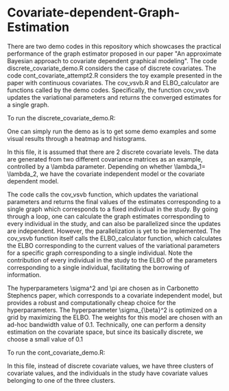# Covariate-dependent-Graph-Estimation

There are two demo codes in this repository which showcases the practical performance of the graph estimator proposed in our paper "An approximate Bayesian approach to covariate dependent graphical modeling". The code discrete_covariate_demo.R considers the case of discrete covariates. The code cont_covariate_attempt2.R considers the toy example presented in the paper with continuous covariates. The cov_vsvb.R and ELBO_calculator are functions called by the demo codes. Specifically, the function cov_vsvb updates the variational parameters and returns the converged estimates for a single graph.

To run the discrete_covariate_demo.R:

One can simply run the demo as is to get some demo examples and some visual results through a heatmap and histograms.

In this file, it is assumed that there are 2 discrete covariate levels. The data are generated from two different covariance matrices as an example, controlled by a \lambda parameter. Depending on whether \lambda_1= \lambda_2, we have the covariate independent model or the covariate dependent model.

The code calls the cov_vsvb function, which updates the variational parameters and returns the final values of the estimates corresponding to a single graph which corresponds to a fixed individual in the study. By going through a loop, one can calculate the graph estimates corresponding to every individual in the study, and can also be parallelized since the updates are independent. However, the parallelization is yet to be implemented.
The cov_vsvb function itself calls the ELBO_calculator function, which calculates the ELBO corresponding to the current values of the variational parameters for a specific graph corresponding to a single individual. Note the contribution of every individual in the study to the ELBO of the parameters corresponding to a single individual, facilitating the borrowing of information.

The hyperparameters \sigma^2 and \pi are chosen as in Carbonetto Stephencs paper, which corresponds to a  covariate independent model, but provides a robust and computationally cheap choice for the hyperparameters. The hyperparameter \sigma_{\beta}^2 is optimized on a grid by maximizing the ELBO.
The weights for this model are chosen with an ad-hoc bandwidth value of 0.1. Technically, one can perform a density estimation on the covariate space, but since its basically discrete, we choose a small value of 0.1 

To run the cont_covariate_demo.R:

In this file, instead of discrete covariate values, we have three clusters of covariate values, and the individuals in the study have covariate values belonging to one of the three clusters.
